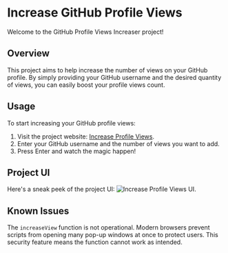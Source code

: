 # Increase GitHub Profile Views

Welcome to the GitHub Profile Views Increaser project!

## Overview

This project aims to help increase the number of views on your GitHub profile. By simply providing your GitHub username and the desired quantity of views, you can easily boost your profile views count.

## Usage

To start increasing your GitHub profile views:
1. Visit the project website: [Increase Profile Views](https://increase-github-views.vercel.app).
2. Enter your GitHub username and the number of views you want to add.
3. Press Enter and watch the magic happen!

## Project UI

Here's a sneak peek of the project UI:
![Increase Profile Views UI](https://github.com/user-attachments/assets/0ea4a932-39d7-49a8-abf9-8a8d624834a1).

## Known Issues

The `increaseView` function is not operational. Modern browsers prevent scripts from opening many pop-up windows at once to protect users. This security feature means the function cannot work as intended.
